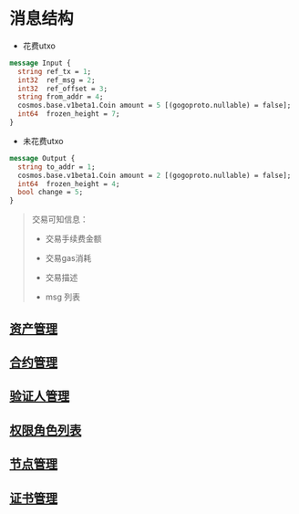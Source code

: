 # 消息结构

- 花费utxo

```protobuf
message Input {
  string ref_tx = 1;
  int32  ref_msg = 2;
  int32  ref_offset = 3;
  string from_addr = 4;
  cosmos.base.v1beta1.Coin amount = 5 [(gogoproto.nullable) = false];
  int64  frozen_height = 7;
}
```

- 未花费utxo

```protobuf
message Output {
  string to_addr = 1;
  cosmos.base.v1beta1.Coin amount = 2 [(gogoproto.nullable) = false];
  int64  frozen_height = 4;
  bool change = 5;
}
```



> 交易可知信息：
>
> - 交易手续费金额
>
> - 交易gas消耗
> - 交易描述
> - msg 列表

## [资产管理](utxo.md)

## [合约管理](wasm.md)

## [验证人管理](validator.md)

## [权限角色列表](permission.md)

## [节点管理](peer.md)

## [证书管理](pki.md)


